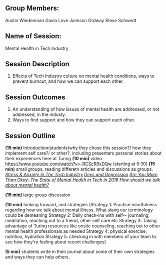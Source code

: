 ## Group Members:
Austin Wiedenman
Gavin Love
Jamison Ordway
Steve Schwedt

## Name of Session: 
Mental Health in Tech Industry

## Session Description 

1. Effects of Tech Industry culture on mental health conditions, ways to prevent burnout, and how we can support each other.

## Session Outcomes 

1. An understanding of how issues of mental health are addressed, or not addressed, in the industy.
2. Ways to find support and how they can support each other.

## Session Outline 

**(15 min)** Introduction(students)why they chose this session?/ how they implement self care?/ or other?, including presenters personal stories about their experiences here at Turing
**(10 min)** video
https://www.youtube.com/watch?v=-RCScR9xDQw 
(starting at 5:30)
**(15 min)** small groups, reading differetn articles and discussions as groups.
     *[Stress & Anxiety In The Tech Industry](https://risepsychology.com/blog/2017/10/30/stressintech)*
     *[Devs and Depression](http://baugues.com/devs-and-depression)*
     *[Are You More Than Okay: The State of Mental Health in Tech in 2016](https://modelviewculture.com/pieces/are-you-more-than-okay-the-state-of-mental-health-in-tech-in-2016)*
     *[How should we talk about mental health?](https://ideas.ted.com/how-should-we-talk-about-mental-health/)*
     
**(15 min)** large group discussion

**(10 min)** looking forward, and strategies
(Strategy 1: Practice mindfulness regarding how we talk about mental illness. What slang our terminology could be demeaning
Strategy 2: Daily check-ins with self-- journaling, meditation, reaching out to a friend, other self care etc
Strategy 3: Taking advantage of Turing resources like onsite counseling, reaching out to other mental health professionals as needed
Strategy 4: physical exercise, nutrition, hydration
Strategy 5: checking in with members of your team to see how they're feeling about recent challenges)

**(5 min)** students write in their journal about some of their own strategies and ways they can help others.
